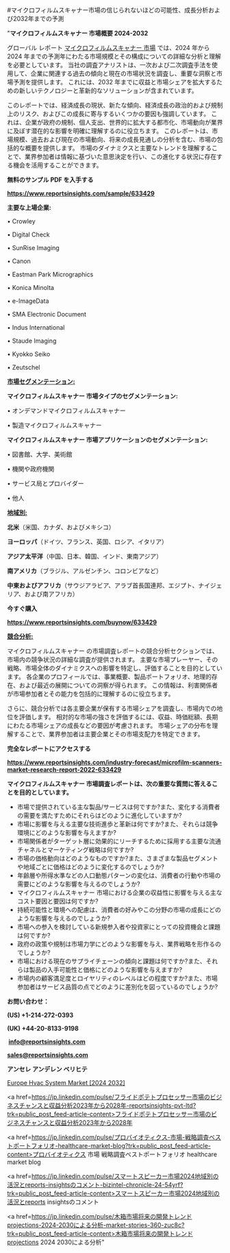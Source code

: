 #マイクロフィルムスキャナー市場の信じられないほどの可能性、成長分析および2032年までの予測

"<strong>マイクロフィルムスキャナー 市場概要 2024-2032</strong>

グローバル レポート <a href=https://www.reportsinsights.com/sample/633429>マイクロフィルムスキャナー 市場</a> では、2024 年から 2024 年までの予測年にわたる市場規模とその構成についての詳細な分析と理解を必要としています。 当社の調査アナリストは、一次および二次調査手法を使用して、企業に関連する過去の傾向と現在の市場状況を調査し、重要な洞察と市場予測を提供します。 これには、2032 年までに収益と市場シェアを拡大​​するための新しいテクノロジーと革新的なソリューションが含まれています。

このレポートでは、経済成長の現状、新たな傾向、経済成長の政治的および規制上のリスク、およびこの成長に寄与するいくつかの要因も強調しています。 これは、企業が政府の規制、個人支出、世界的に拡大する都市化、市場動向が業界に及ぼす潜在的な影響を明確に理解するのに役立ちます。 このレポートは、市場規模、過去および現在の市場動向、将来の成長見通しの分析を含む、市場の包括的な概要を提供します。 市場のダイナミクスと主要なトレンドを理解することで、業界参加者は情報に基づいた意思決定を行い、この進化する状況に存在する機会を活用することができます。

<strong><b>無料のサンプル PDF を入手する</b></strong>

<a href=https://www.reportsinsights.com/sample/633429><strong><u>https://www.reportsinsights.com/sample/633429</u></strong></a>

<strong>主要な上場企業:</strong>

• Crowley

• Digital Check

• SunRise Imaging

• Canon

• Eastman Park Micrographics

• Konica Minolta

• e-ImageData

• SMA Electronic Document

• Indus International

• Staude Imaging

• Kyokko Seiko

• Zeutschel

<strong><u>市場セグメンテーション</u></strong><strong><u>:</u></strong>

<strong>マイクロフィルムスキャナー 市場タイプのセグメンテーション:</strong>

• オンデマンドマイクロフィルムスキャナー

• 製造マイクロフィルムスキャナー

<strong>マイクロフィルムスキャナー 市場アプリケーションのセグメンテーション:</strong>

• 図書館、大学、美術館

• 機関や政府機関

• サービス局とプロバイダー

• 他人

<strong><u>地域別</u></strong><strong><u>:</u></strong>

<strong>北米</strong>（米国、カナダ、およびメキシコ）

<strong>ヨーロッパ</strong>（ドイツ、フランス、英国、ロシア、イタリア）

<strong>アジア太平洋</strong>（中国、日本、韓国、インド、東南アジア）

<strong>南アメリカ</strong>（ブラジル、アルゼンチン、コロンビアなど）

<strong>中東およびアフリカ</strong>（サウジアラビア、アラブ首長国連邦、エジプト、ナイジェリア、および南アフリカ）

<strong>今すぐ購入</strong>

<a href=https://www.reportsinsights.com/buynow/633429><strong><u>https://www.reportsinsights.com/buynow/633429</u></strong></a>

<strong><u>競合分析:</u></strong>

マイクロフィルムスキャナー の市場調査レポートの競合分析セクションでは、市場内の競争状況の詳細な調査が提供されます。 主要な市場プレーヤー、その戦略、市場全体のダイナミクスへの影響を特定し、評価することを目的としています。 各企業のプロフィールでは、事業概要、製品ポートフォリオ、地理的存在、および最近の展開についての洞察が得られます。 この情報は、利害関係者が市場参加者とその能力を包括的に理解するのに役立ちます。

さらに、競合分析では各主要企業が保有する市場シェアを調査し、市場内での地位を評価します。 相対的な市場の強さを評価するには、収益、時価総額、長期にわたる市場シェアの成長などの要因が考慮されます。 市場シェアの分布を理解することで、業界参加者は主要企業とその市場支配力を特定できます。

<strong>完全なレポートにアクセスする</strong>

<a href=https://www.reportsinsights.com/industry-forecast/microfilm-scanners-market-research-report-2022-633429><strong><u><b>https://www.reportsinsights.com/industry-forecast/microfilm-scanners-market-research-report-2022-633429</b></u></strong></a>

<strong><b>マイクロフィルムスキャナー 市場調査レポートは、次の重要な質問に答えることを目的としています。</b></strong>
<ul>
  <li>市場で提供されている主な製品/サービスは何ですか?また、変化する消費者の需要を満たすためにそれらはどのように進化していますか?</li>
  <li>市場に影響を与える主要な技術進歩と革新は何ですか?また、それらは競争環境にどのような影響を与えますか?</li>
  <li>市場関係者がターゲット層に効果的にリーチするために採用する主要な流通チャネルとマーケティング戦略は何ですか?</li>
  <li>市場の価格動向はどのようなものですか?また、さまざまな製品セグメントや地域ごとに価格はどのように変化するのでしょうか?</li>
  <li>年齢層や所得水準などの人口動態パターンの変化は、消費者の行動や市場の需要にどのような影響を与えるのでしょうか?</li>
  <li>マイクロフィルムスキャナー 市場における企業の収益性に影響を与える主なコスト要因と要因は何ですか?</li>
  <li>持続可能性と環境への配慮は、消費者の好みやこの分野の市場の成長にどのような影響を与えるのでしょうか?</li>
  <li>市場への参入を検討している新規参入者や投資家にとっての投資機会と課題は何ですか?</li>
  <li>政府の政策や規制は市場力学にどのような影響を与え、業界戦略を形作るのでしょうか?</li>
  <li>市場における現在のサプライチェーンの傾向と課題は何ですか?また、それらは製品の入手可能性と価格にどのような影響を与えますか?</li>
  <li>市場内の顧客満足度とロイヤリティのレベルはどの程度ですか?また、市場参加者はサービス品質の点でどのように差別化を図っているのでしょうか?</li>
</ul>
<strong>お問い合わせ：</strong>

<strong>(US) +1-214-272-0393</strong>

<strong>(UK) +44-20-8133-9198</strong>

<strong> </strong><a href=info@reportsinsights.com><strong><u>info@reportsinsights.com</u></strong></a>

<a href=sales@reportsinsights.com><strong><u>sales@reportsinsights.com</u></strong></a>

<strong>アンセレ アンデレン ベリヒテ</strong>

<a href=https://www.linkedin.com/pulse/europe-hvac-system-market-analysis-identifying-rymvf/>Europe Hvac System Market [2024 2032]</a>

<a href=https://jp.linkedin.com/pulse/フライドポテトプロセッサー市場のビジネスチャンスと収益分析2023年から2028年-reportsinsights-pvt-ltd?trk=public_post_feed-article-content>フライドポテトプロセッサー市場のビジネスチャンスと収益分析2023年から2028年</a>

<a href=https://jp.linkedin.com/pulse/プロバイオティクス-市場-戦略調査ベストポートフォリオ-healthcare-market-blog?trk=public_post_feed-article-content>プロバイオティクス 市場 戦略調査ベストポートフォリオ healthcare market blog</a>

<a href=https://jp.linkedin.com/pulse/スマートスピーカー市場2024地域別の活況とreports-insightsのコメント-bizintel-chronicle-24-54yrf?trk=public_post_feed-article-content>スマートスピーカー市場2024地域別の活況とreports insightsのコメント</a>

<a href=https://jp.linkedin.com/pulse/木箱市場将来の開発トレンドprojections-2024-2030による分析-market-stories-360-zuc8c?trk=public_post_feed-article-content>木箱市場将来の開発トレンドprojections 2024 2030による分析</a>"
